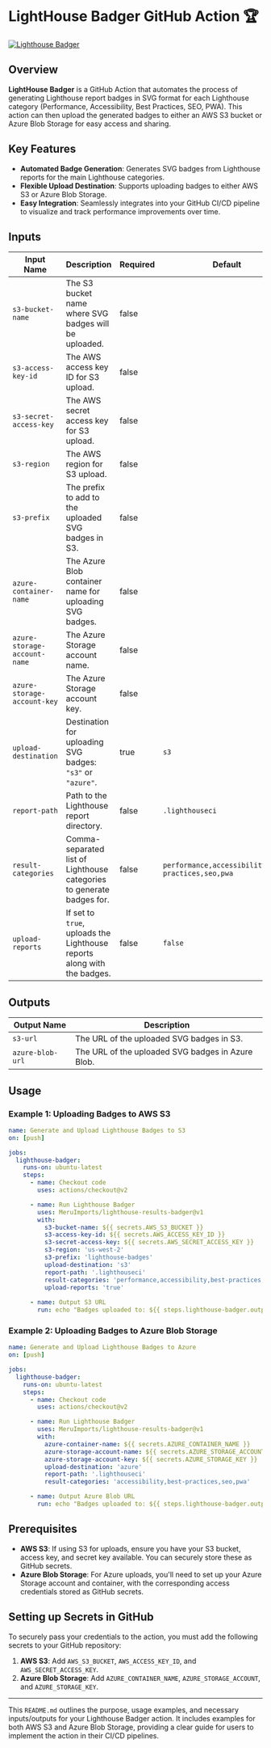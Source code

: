 # LightHouse Badger GitHub Action 🏆

[![Lighthouse Badger](https://img.shields.io/badge/Lighthouse-Badger-green.svg)](https://github.com/yourusername/lighthouse-badger)

## Overview

**LightHouse Badger** is a GitHub Action that automates the process of generating Lighthouse report badges in SVG format for each Lighthouse category (Performance, Accessibility, Best Practices, SEO, PWA). This action can then upload the generated badges to either an AWS S3 bucket or Azure Blob Storage for easy access and sharing.

## Key Features

- **Automated Badge Generation**: Generates SVG badges from Lighthouse reports for the main Lighthouse categories.
- **Flexible Upload Destination**: Supports uploading badges to either AWS S3 or Azure Blob Storage.
- **Easy Integration**: Seamlessly integrates into your GitHub CI/CD pipeline to visualize and track performance improvements over time.

## Inputs

| Input Name                 | Description                                                    | Required | Default |
|----------------------------|----------------------------------------------------------------|----------|---------|
| `s3-bucket-name`            | The S3 bucket name where SVG badges will be uploaded.          | false    |         |
| `s3-access-key-id`          | The AWS access key ID for S3 upload.                           | false    |         |
| `s3-secret-access-key`      | The AWS secret access key for S3 upload.                       | false    |         |
| `s3-region`                 | The AWS region for S3 upload.                                  | false    |         |
| `s3-prefix`                 | The prefix to add to the uploaded SVG badges in S3.            | false    |         |
| `azure-container-name`      | The Azure Blob container name for uploading SVG badges.        | false    |         |
| `azure-storage-account-name`| The Azure Storage account name.                                | false    |         |
| `azure-storage-account-key` | The Azure Storage account key.                                 | false    |         |
| `upload-destination`        | Destination for uploading SVG badges: `"s3"` or `"azure"`.     | true     | `s3`    |
| `report-path`               | Path to the Lighthouse report directory.                       | false    | `.lighthouseci` |
| `result-categories`         | Comma-separated list of Lighthouse categories to generate badges for. | false | `performance,accessibility,best-practices,seo,pwa` |
| `upload-reports`            | If set to `true`, uploads the Lighthouse reports along with the badges. | false | `false` |

## Outputs

| Output Name     | Description                                           |
|-----------------|-------------------------------------------------------|
| `s3-url`        | The URL of the uploaded SVG badges in S3.             |
| `azure-blob-url`| The URL of the uploaded SVG badges in Azure Blob.     |

## Usage

### Example 1: Uploading Badges to AWS S3

```yaml
name: Generate and Upload Lighthouse Badges to S3
on: [push]

jobs:
  lighthouse-badger:
    runs-on: ubuntu-latest
    steps:
      - name: Checkout code
        uses: actions/checkout@v2

      - name: Run Lighthouse Badger
        uses: MeruImports/lighthouse-results-badger@v1
        with:
          s3-bucket-name: ${{ secrets.AWS_S3_BUCKET }}
          s3-access-key-id: ${{ secrets.AWS_ACCESS_KEY_ID }}
          s3-secret-access-key: ${{ secrets.AWS_SECRET_ACCESS_KEY }}
          s3-region: 'us-west-2'
          s3-prefix: 'lighthouse-badges'
          upload-destination: 's3'
          report-path: '.lighthouseci'
          result-categories: 'performance,accessibility,best-practices,seo,pwa'
          upload-reports: 'true'
      
      - name: Output S3 URL
        run: echo "Badges uploaded to: ${{ steps.lighthouse-badger.outputs.s3-url }}"
```

### Example 2: Uploading Badges to Azure Blob Storage

```yaml
name: Generate and Upload Lighthouse Badges to Azure
on: [push]

jobs:
  lighthouse-badger:
    runs-on: ubuntu-latest
    steps:
      - name: Checkout code
        uses: actions/checkout@v2

      - name: Run Lighthouse Badger
        uses: MeruImports/lighthouse-results-badger@v1
        with:
          azure-container-name: ${{ secrets.AZURE_CONTAINER_NAME }}
          azure-storage-account-name: ${{ secrets.AZURE_STORAGE_ACCOUNT }}
          azure-storage-account-key: ${{ secrets.AZURE_STORAGE_KEY }}
          upload-destination: 'azure'
          report-path: '.lighthouseci'
          result-categories: 'accessibility,best-practices,seo,pwa'

      - name: Output Azure Blob URL
        run: echo "Badges uploaded to: ${{ steps.lighthouse-badger.outputs.azure-blob-url }}"
```

## Prerequisites

- **AWS S3**: If using S3 for uploads, ensure you have your S3 bucket, access key, and secret key available. You can securely store these as GitHub secrets.
- **Azure Blob Storage**: For Azure uploads, you'll need to set up your Azure Storage account and container, with the corresponding access credentials stored as GitHub secrets.

## Setting up Secrets in GitHub

To securely pass your credentials to the action, you must add the following secrets to your GitHub repository:

1. **AWS S3**: Add `AWS_S3_BUCKET`, `AWS_ACCESS_KEY_ID`, and `AWS_SECRET_ACCESS_KEY`.
2. **Azure Blob Storage**: Add `AZURE_CONTAINER_NAME`, `AZURE_STORAGE_ACCOUNT`, and `AZURE_STORAGE_KEY`.

---

This `README.md` outlines the purpose, usage examples, and necessary inputs/outputs for your Lighthouse Badger action. It includes examples for both AWS S3 and Azure Blob Storage, providing a clear guide for users to implement the action in their CI/CD pipelines.